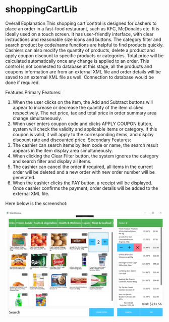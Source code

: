 # shoppingCartLib 

Overall Explanation
This shopping cart control is designed for cashers to place an order in a fast-food restaurant, such as KFC, McDonalds etc. It is ideally used on a touch screen. It has user-friendly interface, with clear instructions and reasonable size icons and buttons. The category filter and search product by code/name functions are helpful to find products quickly. Cashiers can also modify the quantity of products, delete a product and apply coupon discount to specific products or categories. Total price will be calculated automatically once any change is applied to an order. This control is not connected to database at this stage, all the products and coupons information are from an external XML file and order details will be saved to an external XML file as well. Connection to database would be done if required.

Features
         Primary Features:
1.	When the user clicks on the item, the Add and Subtract buttons will appear to increase or decrease the quantity of the item clicked respectively. The net price, tax and total price in order summary area change simultaneously.
2.	When user enters coupon code and clicks APPLY COUPON button, system will check the validity and applicable items or category. If this coupon is valid, it will apply to the corresponding items, and display discount rate and discounted price.
        Secondary Features:
1.	The cashier can search items by item code or name, the search result appears in the item display area simultaneously. 
2.	When clicking the Clear Filter button, the system ignores the category and search filter and display all items.
3.	The cashier can cancel the order if required, all items in the current order will be deleted and a new order with new order number will be generated.
4.	When the cashier clicks the PAY button, a receipt will be displayed. Once cashier confirms the payment, order details will be added to the external XML file.



Here below is the screenshot: 

![alt tag](https://github.com/TaoL102/shoppingCartLib/blob/master/Test/screenshot.png)
